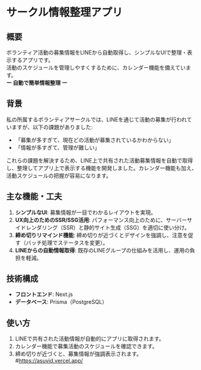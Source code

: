 # サークル情報整理アプリ

## 概要
ボランティア活動の募集情報をLINEから自動取得し、シンプルなUIで整理・表示するアプリです。  
活動のスケジュールを管理しやすくするために、カレンダー機能を備えています。  
**ー 自動で簡単情報整理 ー**

## 背景
私の所属するボランティアサークルでは、LINEを通じて活動の募集が行われていますが、以下の課題がありました:
- 「募集が多すぎて、現在どの活動が募集されているかわからない」
- 「情報が多すぎて、管理が難しい」

これらの課題を解決するため、LINE上で共有された活動募集情報を自動で取得し、整理してアプリ上で表示する機能を開発しました。カレンダー機能も加え、活動スケジュールの把握が容易になります。

## 主な機能・工夫
1. **シンプルなUI**: 募集情報が一目でわかるレイアウトを実現。
2. **UX向上のためのSSR/SSG活用**: パフォーマンス向上のために、サーバーサイドレンダリング（SSR）と静的サイト生成（SSG）を適切に使い分け。
3. **締め切りリマインド機能**: 締め切りが近づくとデザインを強調し、注意を促す（バッチ処理でステータスを変更）。
4. **LINEからの自動情報取得**: 既存のLINEグループの仕組みを活用し、運用の負担を軽減。

## 技術構成
- **フロントエンド**: Next.js
- **データベース**: Prisma（PostgreSQL）

## 使い方
1. LINEで共有された活動情報が自動的にアプリに取得されます。
2. カレンダー機能で募集活動のスケジュールを確認できます。
3. 締め切りが近づくと、募集情報が強調表示されます。
#https://asuvid.vercel.app/
